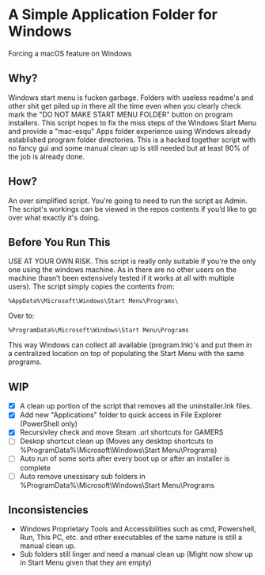 # A Simple Application Folder for Windows
Forcing a macOS feature on Windows <br>

## Why?
Windows start menu is fucken garbage. Folders with useless readme's and other shit get piled up in there all the time even when you clearly check mark the "DO NOT MAKE START MENU FOLDER" button on program installers. This script hopes to fix the miss steps of the Windows Start Menu and provide a "mac-esqu" Apps folder experience using Windows already established program folder directories. This is a hacked together script with no fancy gui and some manual clean up is still needed but at least 90% of the job is already done. <br>

## How?
An over simplified script. You're going to need to run the script as Admin. The script's workings can be viewed in the repos contents if you’d like to go over what exactly it's doing. 

## Before You Run This
USE AT YOUR OWN RISK. This script is really only suitable if you're the only one using the windows machine. As in there are no other users on the machine (hasn’t been extensively tested if it works at all with multiple users). The script simply copies the contents from:

```
%AppData%\Microsoft\Windows\Start Menu\Programs\
```
Over to:
```
%ProgramData%\Microsoft\Windows\Start Menu\Programs
```
This way Windows can collect all available (program.lnk)'s and put them in a centralized location on top of populating the Start Menu with the same programs.

## WIP
- [x]  A clean up portion of the script that removes all the uninstaller.lnk files.
- [x]  Add new "Applications" folder to quick access in File Explorer (PowerShell only)
- [x]  Recursivley check and move Steam .url shortcuts for GAMERS
- [ ]  Deskop shortcut clean up (Moves any desktop shortcuts to %ProgramData%\Microsoft\Windows\Start Menu\Programs)
- [ ]  Auto run of some sorts after every boot up or after an installer is complete
- [ ]  Auto remove unessisary sub folders in %ProgramData%\Microsoft\Windows\Start Menu\Programs 

## Inconsistencies
- Windows Proprietary Tools and Accessibilities such as cmd, Powershell, Run, This PC, etc. and other executables of the same nature is still a manual clean up.
- Sub folders still linger and need a manual clean up (Might now show up in Start Menu given that they are empty)
